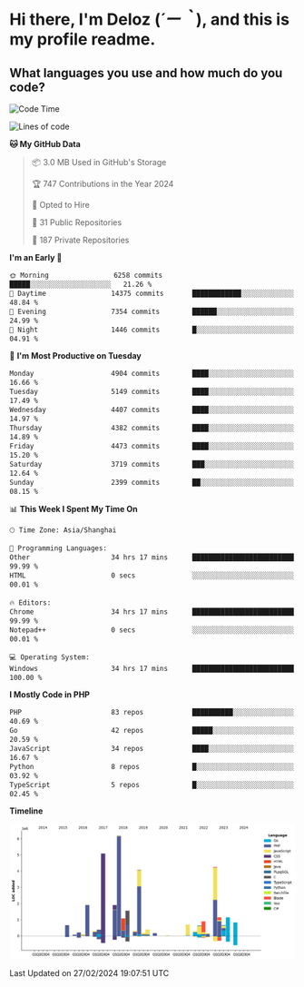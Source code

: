 # **Hi there, I'm Deloz (*´ー｀*), and this is my profile readme.**

## **What languages you use and how much do you code?**

<!--START_SECTION:waka-->
![Code Time](http://img.shields.io/badge/Code%20Time-3%2C372%20hrs%2052%20mins-blue)

![Lines of code](https://img.shields.io/badge/From%20Hello%20World%20I%27ve%20Written-35.1%20million%20lines%20of%20code-blue)

**🐱 My GitHub Data** 

> 📦 3.0 MB Used in GitHub's Storage 
 > 
> 🏆 747 Contributions in the Year 2024
 > 
> 💼 Opted to Hire
 > 
> 📜 31 Public Repositories 
 > 
> 🔑 187 Private Repositories 
 > 
**I'm an Early 🐤** 

```text
🌞 Morning                6258 commits        █████░░░░░░░░░░░░░░░░░░░░   21.26 % 
🌆 Daytime                14375 commits       ████████████░░░░░░░░░░░░░   48.84 % 
🌃 Evening                7354 commits        ██████░░░░░░░░░░░░░░░░░░░   24.99 % 
🌙 Night                  1446 commits        █░░░░░░░░░░░░░░░░░░░░░░░░   04.91 % 
```
📅 **I'm Most Productive on Tuesday** 

```text
Monday                   4904 commits        ████░░░░░░░░░░░░░░░░░░░░░   16.66 % 
Tuesday                  5149 commits        ████░░░░░░░░░░░░░░░░░░░░░   17.49 % 
Wednesday                4407 commits        ████░░░░░░░░░░░░░░░░░░░░░   14.97 % 
Thursday                 4382 commits        ████░░░░░░░░░░░░░░░░░░░░░   14.89 % 
Friday                   4473 commits        ████░░░░░░░░░░░░░░░░░░░░░   15.20 % 
Saturday                 3719 commits        ███░░░░░░░░░░░░░░░░░░░░░░   12.64 % 
Sunday                   2399 commits        ██░░░░░░░░░░░░░░░░░░░░░░░   08.15 % 
```


📊 **This Week I Spent My Time On** 

```text
🕑︎ Time Zone: Asia/Shanghai

💬 Programming Languages: 
Other                    34 hrs 17 mins      █████████████████████████   99.99 % 
HTML                     0 secs              ░░░░░░░░░░░░░░░░░░░░░░░░░   00.01 % 

🔥 Editors: 
Chrome                   34 hrs 17 mins      █████████████████████████   99.99 % 
Notepad++                0 secs              ░░░░░░░░░░░░░░░░░░░░░░░░░   00.01 % 

💻 Operating System: 
Windows                  34 hrs 17 mins      █████████████████████████   100.00 % 
```

**I Mostly Code in PHP** 

```text
PHP                      83 repos            ██████████░░░░░░░░░░░░░░░   40.69 % 
Go                       42 repos            █████░░░░░░░░░░░░░░░░░░░░   20.59 % 
JavaScript               34 repos            ████░░░░░░░░░░░░░░░░░░░░░   16.67 % 
Python                   8 repos             █░░░░░░░░░░░░░░░░░░░░░░░░   03.92 % 
TypeScript               5 repos             █░░░░░░░░░░░░░░░░░░░░░░░░   02.45 % 
```



**Timeline**

![Lines of Code chart](https://raw.githubusercontent.com/deloz/deloz/main/assets/bar_graph.png)


 Last Updated on 27/02/2024 19:07:51 UTC
<!--END_SECTION:waka-->
